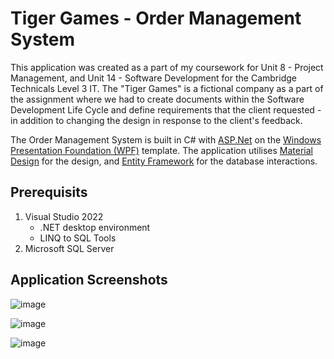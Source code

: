# Tiger Games - Order Management System

This application was created as a part of my coursework for Unit 8 - Project Management, and Unit 14 - Software Development for the Cambridge Technicals Level 3 IT.
The "Tiger Games" is a fictional company as a part of the assignment where we had to create documents within the Software Development Life Cycle and define requirements that the client requested - in addition to changing the design in response to the client's feedback.

The Order Management System is built in C# with [ASP.Net](https://dotnet.microsoft.com/en-us/apps/aspnet) on the [Windows Presentation Foundation (WPF)](https://learn.microsoft.com/en-us/dotnet/desktop/wpf/overview/?view=netdesktop-8.0) template. The application utilises [Material Design](https://github.com/MaterialDesignInXAML/MaterialDesignInXamlToolkit) for the design, and [Entity Framework](https://learn.microsoft.com/en-us/ef/ef6/) for the database interactions.

## Prerequisits

1. Visual Studio 2022
   - .NET desktop environment
   - LINQ to SQL Tools
2. Microsoft SQL Server

## Application Screenshots

![image](https://github.com/Blaadam/TigerGames-OrderManagementSystemSS/assets/37848102/30a97e30-1df0-42db-900e-b5fbccbe57fb)

![image](https://github.com/Blaadam/TigerGames-OrderManagementSystemSS/assets/37848102/7ae57835-4f95-42d7-ac34-fb67b035c4fe)

![image](https://github.com/Blaadam/TigerGames-OrderManagementSystemSS/assets/37848102/3a093d43-ea6a-4f68-b6df-a2dda4094255)

